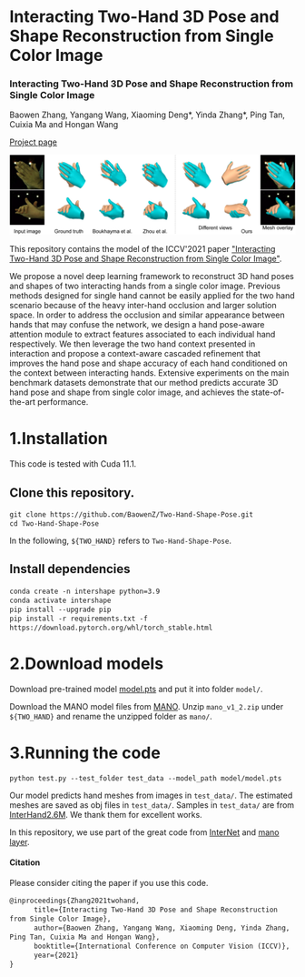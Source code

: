 # Interacting Two-Hand 3D Pose and Shape Reconstruction from Single Color Image

### Interacting Two-Hand 3D Pose and Shape Reconstruction from Single Color Image
Baowen Zhang, Yangang Wang, Xiaoming Deng*, Yinda Zhang*, Ping Tan, Cuixia Ma and Hongan Wang

[Project page](https://baowenz.github.io/Intershape/)

![prediction example](teaser.png)

This repository contains the model of the ICCV'2021 paper ["Interacting Two-Hand 3D Pose and Shape Reconstruction from Single Color Image"](https://openaccess.thecvf.com/content/ICCV2021/papers/Zhang_Interacting_Two-Hand_3D_Pose_and_Shape_Reconstruction_From_Single_Color_ICCV_2021_paper.pdf).

We propose a novel deep learning framework to reconstruct 3D hand poses and shapes of two interacting hands from a single color image. Previous methods designed for single hand cannot be easily applied for the two hand scenario because of the heavy inter-hand occlusion and larger solution space. In order to address the occlusion and similar appearance between hands that may confuse the network, we design a hand pose-aware attention module to extract features associated to each individual hand respectively. We then leverage the two hand context presented in interaction and propose a context-aware cascaded refinement that improves the hand pose and shape accuracy of each hand conditioned on the context between interacting hands. Extensive experiments on the main benchmark datasets demonstrate that our method predicts accurate 3D hand pose and shape from single color image, and achieves the state-of-the-art performance.


# 1.Installation
This code is tested with Cuda 11.1.
## Clone this repository.
```
git clone https://github.com/BaowenZ/Two-Hand-Shape-Pose.git
cd Two-Hand-Shape-Pose
```
In the following, `${TWO_HAND}` refers to `Two-Hand-Shape-Pose`.
## Install dependencies
```
conda create -n intershape python=3.9
conda activate intershape
pip install --upgrade pip
pip install -r requirements.txt -f https://download.pytorch.org/whl/torch_stable.html
```
# 2.Download models
Download pre-trained model [model.pts](https://drive.google.com/drive/folders/1cQz7uOMzhsACPb86lMrVAJnACF4-h3Q7?usp=sharing) and put it into folder `model/`.

Download the MANO model files from [MANO](https://mano.is.tue.mpg.de/). Unzip `mano_v1_2.zip` under `${TWO_HAND}` and rename the unzipped folder as `mano/`.

# 3.Running the code
```
python test.py --test_folder test_data --model_path model/model.pts
```
Our model predicts hand meshes from images in `test_data/`. The estimated meshes are saved as obj files in `test_data/`.
Samples in `test_data/` are from [InterHand2.6M](https://mks0601.github.io/InterHand2.6M/). We thank them for excellent works.

In this repository, we use part of the great code from [InterNet](https://mks0601.github.io/InterHand2.6M/) and [mano layer](https://github.com/hassony2/manopth).

#### Citation
Please consider citing the paper if you use this code.
```
@inproceedings{Zhang2021twohand, 
      title={Interacting Two-Hand 3D Pose and Shape Reconstruction from Single Color Image}, 
      author={Baowen Zhang, Yangang Wang, Xiaoming Deng, Yinda Zhang, Ping Tan, Cuixia Ma and Hongan Wang}, 
      booktitle={International Conference on Computer Vision (ICCV)}, 
      year={2021} 
} 
```
